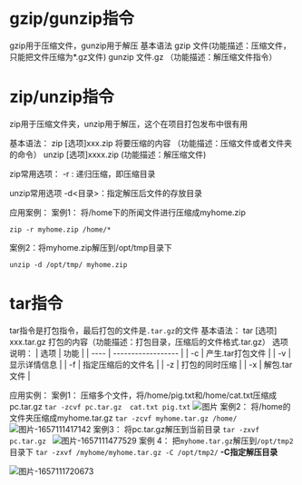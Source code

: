# gzip/gunzip指令
gzip用于压缩文件，gunzip用于解压
基本语法
gzip 文件(功能描述：压缩文件，只能把文件压缩为*.gz文件)
gunzip 文件.gz （功能描述：解压缩文件指令）

# zip/unzip指令
zip用于压缩文件夹，unzip用于解压，这个在项目打包发布中很有用

基本语法：
zip [选项]xxx.zip 将要压缩的内容 （功能描述：压缩文件或者文件夹的命令）
unzip [选项]xxxx.zip (功能描述：解压缩文件)

zip常用选项：
-r : 递归压缩，即压缩目录

unzip常用选项 
-d<目录>：指定解压后文件的存放目录

应用案例：
案例1： 将/home下的所闻文件进行压缩成myhome.zip
```shell
zip -r myhome.zip /home/*
```
案例2：将myhome.zip解压到/opt/tmp目录下
```shell
unzip -d /opt/tmp/ myhome.zip
```

# tar指令
tar指令是打包指令，最后打包的文件是`.tar.gz`的文件
基本语法：
tar [选项] xxx.tar.gz 打包的内容（功能描述：打包目录，压缩后的文件格式.tar.gz）
选项说明：
| 选项 | 功能               |
| ---- | ------------------ |
| -c   | 产生.tar打包文件   |
| -v   | 显示详情信息       |
| -f   | 指定压缩后的文件名 |
| -z   | 打包的同时压缩     |
| -x   | 解包.tar文件       |


应用实例： 
案例1： 压缩多个文件，将/home/pig.txt和/home/cat.txt压缩成pc.tar.gz
`tar -zcvf pc.tar.gz  cat.txt pig.txt`
![图片](/upload/2022/07/%E5%9B%BE%E7%89%87.png)
案例2： 将/home的文件夹压缩成myhome.tar.gz
`tar -zcvf myhome.tar.gz /home/`
![图片-1657111417142](/upload/2022/07/%E5%9B%BE%E7%89%87-1657111417142.png)
案例3： 将pc.tar.gz解压到当前目录
`tar -zxvf pc.tar.gz `
![图片-1657111477529](/upload/2022/07/%E5%9B%BE%E7%89%87-1657111477529.png)
案例 4： 把`myhome.tar.gz`解压到`/opt/tmp2`目录下
`tar -zxvf /myhome/myhome.tar.gz -C /opt/tmp2/`
**-C指定解压目录**

![图片-1657111720673](/upload/2022/07/%E5%9B%BE%E7%89%87-1657111720673.png)


